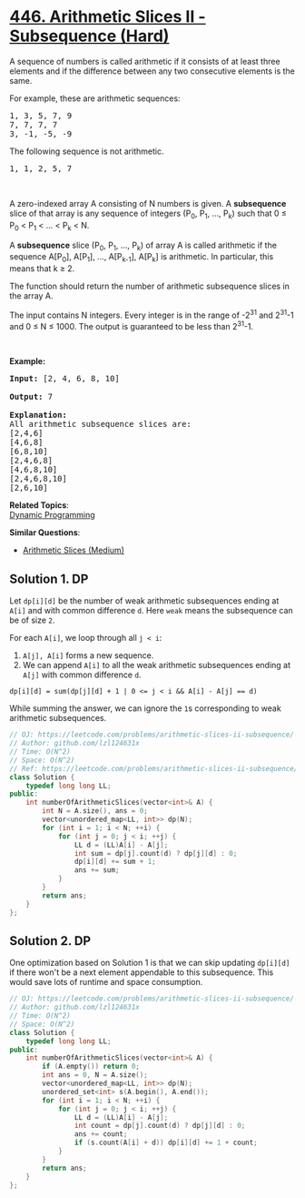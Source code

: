 # [446. Arithmetic Slices II - Subsequence (Hard)](https://leetcode.com/problems/arithmetic-slices-ii-subsequence/)

<p>A sequence of numbers is called arithmetic if it consists of at least three elements and if the difference between any two consecutive elements is the same.</p>

<p>For example, these are arithmetic sequences:</p>

<pre>1, 3, 5, 7, 9
7, 7, 7, 7
3, -1, -5, -9</pre>

<p>The following sequence is not arithmetic.</p>

<pre>1, 1, 2, 5, 7</pre>
&nbsp;

<p>A zero-indexed array A consisting of N numbers is given. A <b>subsequence</b> slice of that array is any sequence of integers (P<sub>0</sub>, P<sub>1</sub>, ..., P<sub>k</sub>) such that 0 ≤ P<sub>0</sub> &lt; P<sub>1</sub> &lt; ... &lt; P<sub>k</sub> &lt; N.</p>

<p>A <b>subsequence</b> slice (P<sub>0</sub>, P<sub>1</sub>, ..., P<sub>k</sub>) of array A is called arithmetic if the sequence A[P<sub>0</sub>], A[P<sub>1</sub>], ..., A[P<sub>k-1</sub>], A[P<sub>k</sub>] is arithmetic. In particular, this means that k ≥ 2.</p>

<p>The function should return the number of arithmetic subsequence slices in the array A.</p>

<p>The input contains N integers. Every integer is in the range of -2<sup>31</sup> and 2<sup>31</sup>-1 and 0 ≤ N ≤ 1000. The output is guaranteed to be less than 2<sup>31</sup>-1.</p>
&nbsp;

<p><b>Example:</b></p>

<pre><b>Input:</b> [2, 4, 6, 8, 10]

<b>Output:</b> 7

<b>Explanation:</b>
All arithmetic subsequence slices are:
[2,4,6]
[4,6,8]
[6,8,10]
[2,4,6,8]
[4,6,8,10]
[2,4,6,8,10]
[2,6,10]
</pre>


**Related Topics**:  
[Dynamic Programming](https://leetcode.com/tag/dynamic-programming/)

**Similar Questions**:
* [Arithmetic Slices (Medium)](https://leetcode.com/problems/arithmetic-slices/)

## Solution 1. DP

Let `dp[i][d]` be the number of weak arithmetic subsequences ending at `A[i]` and with common difference `d`. Here `weak` means the subsequence can be of size `2`.

For each `A[i]`, we loop through all `j < i`:
1. `A[j], A[i]` forms a new sequence.
1. We can append `A[i]` to all the weak arithmetic subsequences ending at `A[j]` with common difference `d`.

```
dp[i][d] = sum(dp[j][d] + 1 | 0 <= j < i && A[i] - A[j] == d)
```

While summing the answer, we can ignore the `1`s corresponding to weak arithmetic subsequences.

```cpp
// OJ: https://leetcode.com/problems/arithmetic-slices-ii-subsequence/
// Author: github.com/lzl124631x
// Time: O(N^2)
// Space: O(N^2)
// Ref: https://leetcode.com/problems/arithmetic-slices-ii-subsequence/solution/
class Solution {
    typedef long long LL;
public:
    int numberOfArithmeticSlices(vector<int>& A) {
        int N = A.size(), ans = 0;
        vector<unordered_map<LL, int>> dp(N);
        for (int i = 1; i < N; ++i) {
            for (int j = 0; j < i; ++j) {
                LL d = (LL)A[i] - A[j];
                int sum = dp[j].count(d) ? dp[j][d] : 0;
                dp[i][d] += sum + 1;
                ans += sum;
            }
        }
        return ans;
    }
};
```

## Solution 2. DP

One optimization based on Solution 1 is that we can skip updating `dp[i][d]` if there won't be a next element appendable to this subsequence. This would save lots of runtime and space consumption.

```cpp
// OJ: https://leetcode.com/problems/arithmetic-slices-ii-subsequence/
// Author: github.com/lzl124631x
// Time: O(N^2)
// Space: O(N^2)
class Solution {
    typedef long long LL;
public:
    int numberOfArithmeticSlices(vector<int>& A) {
        if (A.empty()) return 0;
        int ans = 0, N = A.size();
        vector<unordered_map<LL, int>> dp(N);
        unordered_set<int> s(A.begin(), A.end());
        for (int i = 1; i < N; ++i) {
            for (int j = 0; j < i; ++j) {
                LL d = (LL)A[i] - A[j];
                int count = dp[j].count(d) ? dp[j][d] : 0;
                ans += count;
                if (s.count(A[i] + d)) dp[i][d] += 1 + count;
            }
        }
        return ans;
    }
};
```